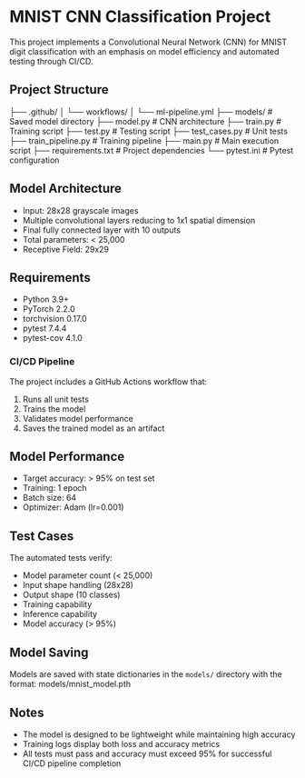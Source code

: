 # MNIST CNN Classification Project

This project implements a Convolutional Neural Network (CNN) for MNIST digit classification with an emphasis on model efficiency and automated testing through CI/CD.

## Project Structure
├── .github/
│ └── workflows/
│ └── ml-pipeline.yml
├── models/ # Saved model directory
├── model.py # CNN architecture
├── train.py # Training script
├── test.py # Testing script
├── test_cases.py # Unit tests
├── train_pipeline.py # Training pipeline
├── main.py # Main execution script
├── requirements.txt # Project dependencies
└── pytest.ini # Pytest configuration

## Model Architecture
- Input: 28x28 grayscale images
- Multiple convolutional layers reducing to 1x1 spatial dimension
- Final fully connected layer with 10 outputs
- Total parameters: < 25,000
- Receptive Field: 29x29

## Requirements
- Python 3.9+
- PyTorch 2.2.0
- torchvision 0.17.0
- pytest 7.4.4
- pytest-cov 4.1.0


### CI/CD Pipeline

The project includes a GitHub Actions workflow that:
1. Runs all unit tests
2. Trains the model
3. Validates model performance
4. Saves the trained model as an artifact

## Model Performance
- Target accuracy: > 95% on test set
- Training: 1 epoch
- Batch size: 64
- Optimizer: Adam (lr=0.001)

## Test Cases
The automated tests verify:
- Model parameter count (< 25,000)
- Input shape handling (28x28)
- Output shape (10 classes)
- Training capability
- Inference capability
- Model accuracy (> 95%)

## Model Saving
Models are saved with state dictionaries in the `models/` directory with the format: models/mnist_model.pth

## Notes
- The model is designed to be lightweight while maintaining high accuracy
- Training logs display both loss and accuracy metrics
- All tests must pass and accuracy must exceed 95% for successful CI/CD pipeline completion
